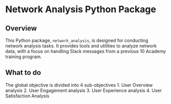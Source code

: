 
# Network Analysis Python Package

## Overview

This Python package, `network_analysis`, is designed for conducting network analysis tasks. It provides tools and utilities to analyze network data, with a focus on handling Slack messages from a previous 10 Academy training program.

## What to do
The global objective is divided into 4 sub-objectives 
    1. User Overview analysis
    2. User Engagement analysis
    3. User Experience analysis
    4. User Satisfaction Analysis

